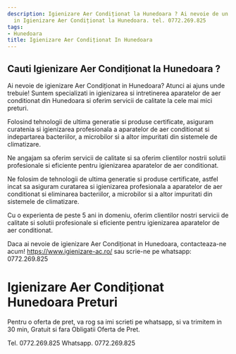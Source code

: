 ```yaml
---
description: Igienizare Aer Condiționat la Hunedoara ? Ai nevoie de un profesionist
  in Igienizare Aer Condiționat la Hunedoara. tel. 0772.269.825
tags:
- Hunedoara
title: Igienizare Aer Condiționat In Hunedoara
---
```



## Cauti Igienizare Aer Condiționat la Hunedoara ?

Ai nevoie de igienizare Aer Condiționat in Hunedoara? 
Atunci ai ajuns unde trebuie! Suntem specializati in igienizarea si intretinerea aparatelor de aer conditionat din Hunedoara si oferim servicii de calitate la cele mai mici preturi. 

Folosind tehnologii de ultima generatie si produse certificate, asiguram curatenia si igienizarea profesionala a aparatelor de aer conditionat si indepartarea bacteriilor, a microbilor si a altor impuritati din sistemele de climatizare.

Ne angajam sa oferim servicii de calitate si sa oferim clientilor nostrii solutii profesionale si eficiente pentru igienizarea aparatelor de aer conditionat. 

Ne folosim de tehnologii de ultima generatie si produse certificate, astfel incat sa asiguram curatarea si igienizarea profesionala a aparatelor de aer conditionat si eliminarea bacteriilor, a microbilor si a altor impuritati din sistemele de climatizare.

Cu o experienta de peste 5 ani in domeniu, oferim clientilor nostri servicii de calitate si solutii profesionale si eficiente pentru igienizarea aparatelor de aer conditionat.

Daca ai nevoie de igienizare Aer Condiționat in Hunedoara, contacteaza-ne acum! https://www.igienizare-ac.ro/ sau scrie-ne pe whatsapp: 0772.269.825

# Igienizare Aer Condiționat Hunedoara Preturi
Pentru o oferta de pret, va rog sa imi scrieti pe whatsapp, si va trimitem in 30 min, Gratuit si fara Obligatii Oferta de Pret.

Tel. 0772.269.825
Whatsapp. 0772.269.825